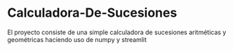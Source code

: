 # Calculadora-De-Sucesiones
El proyecto consiste de una simple calculadora de sucesiones aritméticas y geométricas haciendo uso de numpy y streamlit
